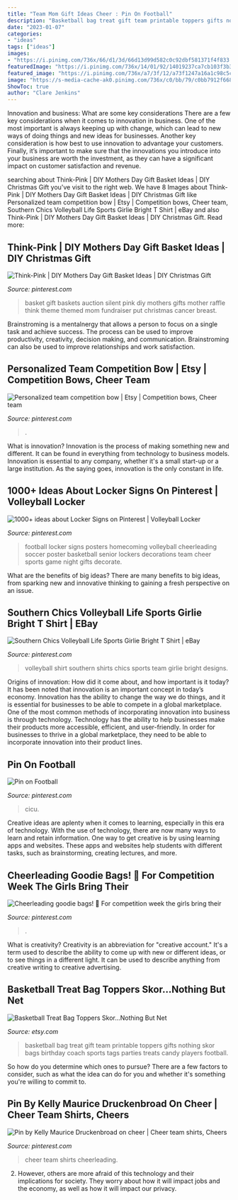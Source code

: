 ```yaml
---
title: "Team Mom Gift Ideas Cheer : Pin On Football"
description: "Basketball bag treat gift team printable toppers gifts nothing skor bags birthday coach sports tags parties treats candy players football"
date: "2023-01-07"
categories:
- "ideas"
tags: ["ideas"]
images:
- "https://i.pinimg.com/736x/66/d1/3d/66d13d99d582c0c92dbf581371f4f833.jpg"
featuredImage: "https://i.pinimg.com/736x/14/01/92/14019237ca7cb103f3b32591c5c436ca.jpg"
featured_image: "https://i.pinimg.com/736x/a7/3f/12/a73f1247a16a1c98c5c643c0afbc08ab.jpg"
image: "https://s-media-cache-ak0.pinimg.com/736x/c0/bb/79/c0bb7912f6686702cffdb63b77e6d50a.jpg"
ShowToc: true
author: "Clare Jenkins"
---
```



Innovation and business: What are some key considerations
There are a few key considerations when it comes to innovation in business. One of the most important is always keeping up with change, which can lead to new ways of doing things and new ideas for businesses. Another key consideration is how best to use innovation to advantage your customers. Finally, it’s important to make sure that the innovations you introduce into your business are worth the investment, as they can have a significant impact on customer satisfaction and revenue.

	

		
searching about Think-Pink | DIY Mothers Day Gift Basket Ideas | DIY Christmas Gift you've visit to the right web. We have 8 Images about Think-Pink | DIY Mothers Day Gift Basket Ideas | DIY Christmas Gift like Personalized team competition bow | Etsy | Competition bows, Cheer team, Southern Chics Volleyball Life Sports Girlie Bright T Shirt | eBay and also Think-Pink | DIY Mothers Day Gift Basket Ideas | DIY Christmas Gift. Read more:
		
    
## Think-Pink | DIY Mothers Day Gift Basket Ideas | DIY Christmas Gift

<img loading=lazy src="https://i.pinimg.com/736x/84/3d/ee/843deeaf3257731cc14b5f96d48d9801--diy-mothers-day-gift-basket-ideas-diy-mothers-day-gifts.jpg" onerror="this.onerror=null;this.src='https://tse3.mm.bing.net/th?id=OIP.pW0YCPAgskDKsFXNnlxpHgHaJ4&amp;pid=15.1';" alt="Think-Pink | DIY Mothers Day Gift Basket Ideas | DIY Christmas Gift">

_Source: pinterest.com_

>basket gift baskets auction silent pink diy mothers gifts mother raffle think theme themed mom fundraiser put christmas cancer breast. 

	

Brainstroming is a mentalnergy that allows a person to focus on a single task and achieve success. The process can be used to improve productivity, creativity, decision making, and communication. Brainstroming can also be used to improve relationships and work satisfaction.

    
## Personalized Team Competition Bow | Etsy | Competition Bows, Cheer Team

<img loading=lazy src="https://i.pinimg.com/736x/0c/7b/12/0c7b12e56416ca49e7642dd474022ed4.jpg" onerror="this.onerror=null;this.src='https://tse2.mm.bing.net/th?id=OIP.q1XTjYI1Jl8AsvAT2TbspQHaJ3&amp;pid=15.1';" alt="Personalized team competition bow | Etsy | Competition bows, Cheer team">

_Source: pinterest.com_

>. 

	

What is innovation?
Innovation is the process of making something new and different. It can be found in everything from technology to business models. Innovation is essential to any company, whether it's a small start-up or a large institution. As the saying goes, innovation is the only constant in life.

    
## 1000+ Ideas About Locker Signs On Pinterest | Volleyball Locker

<img loading=lazy src="https://s-media-cache-ak0.pinimg.com/736x/c0/bb/79/c0bb7912f6686702cffdb63b77e6d50a.jpg" onerror="this.onerror=null;this.src='https://tse3.mm.bing.net/th?id=OIP.fXKYSvQB8z0yTmxz94jVAQHaJ3&amp;pid=15.1';" alt="1000+ ideas about Locker Signs on Pinterest | Volleyball Locker">

_Source: pinterest.com_

>football locker signs posters homecoming volleyball cheerleading soccer poster basketball senior lockers decorations team cheer sports game night gifts decorate. 

	

What are the benefits of big ideas?
There are many benefits to big ideas, from sparking new and innovative thinking to gaining a fresh perspective on an issue.

    
## Southern Chics Volleyball Life Sports Girlie Bright T Shirt | EBay

<img loading=lazy src="https://i.pinimg.com/736x/66/d1/3d/66d13d99d582c0c92dbf581371f4f833.jpg" onerror="this.onerror=null;this.src='https://tse1.mm.bing.net/th?id=OIP.FyNK5_n5Ywf6QgqndmlMIQHaHa&amp;pid=15.1';" alt="Southern Chics Volleyball Life Sports Girlie Bright T Shirt | eBay">

_Source: pinterest.com_

>volleyball shirt southern shirts chics sports team girlie bright designs. 

	

Origins of innovation: How did it come about, and how important is it today?
It has been noted that innovation is an important concept in today’s economy. Innovation has the ability to change the way we do things, and it is essential for businesses to be able to compete in a global marketplace. One of the most common methods of incorporating innovation into business is through technology. Technology has the ability to help businesses make their products more accessible, efficient, and user-friendly. In order for businesses to thrive in a global marketplace, they need to be able to incorporate innovation into their product lines.

    
## Pin On Football

<img loading=lazy src="https://i.pinimg.com/736x/a7/3f/12/a73f1247a16a1c98c5c643c0afbc08ab.jpg" onerror="this.onerror=null;this.src='https://tse1.mm.bing.net/th?id=OIP.XCy4bVjBoAZPpB_QWCgiUQHaLQ&amp;pid=15.1';" alt="Pin on Football">

_Source: pinterest.com_

>cicu. 

	

Creative ideas are aplenty when it comes to learning, especially in this era of technology. With the use of technology, there are now many ways to learn and retain information. One way to get creative is by using learning apps and websites. These apps and websites help students with different tasks, such as brainstorming, creating lectures, and more.

    
## Cheerleading Goodie Bags! 🎀 For Competition Week The Girls Bring Their

<img loading=lazy src="https://i.pinimg.com/736x/14/01/92/14019237ca7cb103f3b32591c5c436ca.jpg" onerror="this.onerror=null;this.src='https://tse3.mm.bing.net/th?id=OIP.WjgskSjzsAMsMwjgcInLKAHaJ3&amp;pid=15.1';" alt="Cheerleading goodie bags! 🎀 For competition week the girls bring their">

_Source: pinterest.com_

>. 

	

What is creativity?
Creativity is an abbreviation for "creative account." It's a term used to describe the ability to come up with new or different ideas, or to see things in a different light. It can be used to describe anything from creative writing to creative advertising.

    
## Basketball Treat Bag Toppers Skor...Nothing But Net

<img loading=lazy src="https://img0.etsystatic.com/045/2/8804724/il_570xN.720534208_982u.jpg" onerror="this.onerror=null;this.src='https://tse4.mm.bing.net/th?id=OIP.YKcd-OD99yC1JqJ1J2HsogHaGJ&amp;pid=15.1';" alt="Basketball Treat Bag Toppers Skor...Nothing But Net">

_Source: etsy.com_

>basketball bag treat gift team printable toppers gifts nothing skor bags birthday coach sports tags parties treats candy players football. 

	

So how do you determine which ones to pursue? There are a few factors to consider, such as what the idea can do for you and whether it's something you're willing to commit to.

    
## Pin By Kelly Maurice Druckenbroad On Cheer | Cheer Team Shirts, Cheers

<img loading=lazy src="https://i.pinimg.com/736x/0f/75/25/0f752558d0108b72d5416af30ee0f989.jpg" onerror="this.onerror=null;this.src='https://tse1.mm.bing.net/th?id=OIP.9IueufRT7xQptLrxT7DNiwHaJ3&amp;pid=15.1';" alt="Pin by Kelly Maurice Druckenbroad on cheer | Cheer team shirts, Cheers">

_Source: pinterest.com_

>cheer team shirts cheerleading. 

	

2. However, others are more afraid of this technology and their implications for society. They worry about how it will impact jobs and the economy, as well as how it will impact our privacy. 

